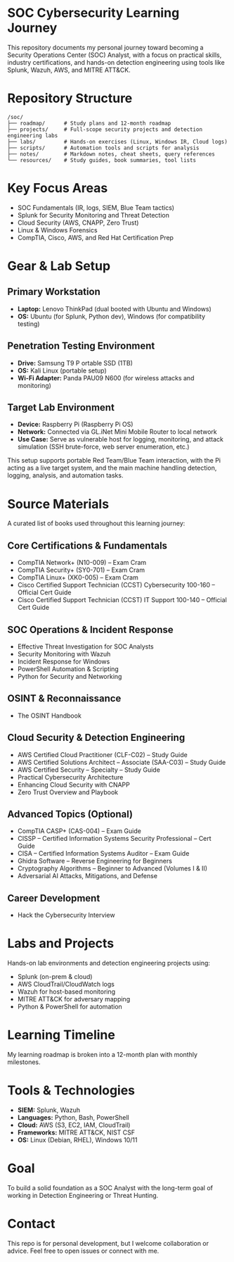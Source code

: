 # SOC Cybersecurity Learning Journey

This repository documents my personal journey toward becoming a Security Operations Center (SOC) Analyst, with a focus on practical skills, industry certifications, and hands-on detection engineering using tools like Splunk, Wazuh, AWS, and MITRE ATT&CK.

# Repository Structure

```
/soc/
├── roadmap/      # Study plans and 12-month roadmap
├── projects/     # Full-scope security projects and detection engineering labs
├── labs/         # Hands-on exercises (Linux, Windows IR, Cloud logs)
├── scripts/      # Automation tools and scripts for analysis
├── notes/        # Markdown notes, cheat sheets, query references
└── resources/    # Study guides, book summaries, tool lists
```

# Key Focus Areas

- SOC Fundamentals (IR, logs, SIEM, Blue Team tactics)
- Splunk for Security Monitoring and Threat Detection
- Cloud Security (AWS, CNAPP, Zero Trust)
- Linux & Windows Forensics
- CompTIA, Cisco, AWS, and Red Hat Certification Prep

# Gear & Lab Setup

## Primary Workstation
- **Laptop:** Lenovo ThinkPad (dual booted with Ubuntu and Windows)
- **OS:** Ubuntu (for Splunk, Python dev), Windows (for compatibility testing)

## Penetration Testing Environment
- **Drive:** Samsung T9 P
ortable SSD (1TB)
- **OS:** Kali Linux (portable setup)
- **Wi-Fi Adapter:** Panda PAU09 N600 (for wireless attacks and monitoring)

## Target Lab Environment
- **Device:** Raspberry Pi (Raspberry Pi OS)
- **Network:** Connected via GL.iNet Mini Mobile Router to local network
- **Use Case:** Serve as vulnerable host for logging, monitoring, and attack simulation (SSH brute-force, web server enumeration, etc.)

This setup supports portable Red Team/Blue Team interaction, with the Pi acting as a live target system, and the main machine handling detection, logging, analysis, and automation tasks.

# Source Materials

A curated list of books used throughout this learning journey:

## Core Certifications & Fundamentals
- CompTIA Network+ (N10-009) – Exam Cram
- CompTIA Security+ (SY0-701) – Exam Cram
- CompTIA Linux+ (XK0-005) – Exam Cram
- Cisco Certified Support Technician (CCST) Cybersecurity 100-160 – Official Cert Guide
- Cisco Certified Support Technician (CCST) IT Support 100-140 – Official Cert Guide

## SOC Operations & Incident Response
- Effective Threat Investigation for SOC Analysts
- Security Monitoring with Wazuh
- Incident Response for Windows
- PowerShell Automation & Scripting
- Python for Security and Networking

## OSINT & Reconnaissance
- The OSINT Handbook

## Cloud Security & Detection Engineering
- AWS Certified Cloud Practitioner (CLF-C02) – Study Guide
- AWS Certified Solutions Architect – Associate (SAA-C03) – Study Guide
- AWS Certified Security – Specialty – Study Guide
- Practical Cybersecurity Architecture
- Enhancing Cloud Security with CNAPP
- Zero Trust Overview and Playbook

## Advanced Topics (Optional)
- CompTIA CASP+ (CAS-004) – Exam Guide
- CISSP – Certified Information Systems Security Professional – Cert Guide
- CISA – Certified Information Systems Auditor – Exam Guide
- Ghidra Software – Reverse Engineering for Beginners
- Cryptography Algorithms – Beginner to Advanced (Volumes I & II)
- Adversarial AI Attacks, Mitigations, and Defense

## Career Development
- Hack the Cybersecurity Interview

# Labs and Projects

Hands-on lab environments and detection engineering projects using:
- Splunk (on-prem & cloud)
- AWS CloudTrail/CloudWatch logs
- Wazuh for host-based monitoring
- MITRE ATT&CK for adversary mapping
- Python & PowerShell for automation

# Learning Timeline

My learning roadmap is broken into a 12-month plan with monthly milestones.

# Tools & Technologies

- **SIEM:** Splunk, Wazuh
- **Languages:** Python, Bash, PowerShell
- **Cloud:** AWS (S3, EC2, IAM, CloudTrail)
- **Frameworks:** MITRE ATT&CK, NIST CSF
- **OS:** Linux (Debian, RHEL), Windows 10/11

# Goal

To build a solid foundation as a SOC Analyst with the long-term goal of working in Detection Engineering or Threat Hunting.

# Contact

This repo is for personal development, but I welcome collaboration or advice. Feel free to open issues or connect with me.